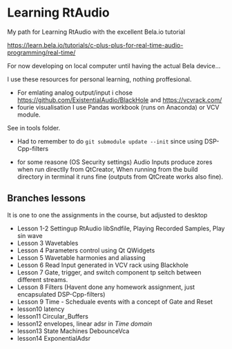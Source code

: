 # Learning RtAudio

My path for Learning RtAudio with the excellent Bela.io tutorial

https://learn.bela.io/tutorials/c-plus-plus-for-real-time-audio-programming/real-time/

For now developing on local computer until having the actual Bela device...

I use these resources for personal learning, nothing proffesional.

* For emlating analog output/input i chose 
    https://github.com/ExistentialAudio/BlackHole
    and 
    https://vcvrack.com/
* fourie visualisation I use Pandas workbook (runs on Anaconda) or VCV module.

See in tools folder.

* Had to remember to do `git submodule update --init` since using DSP-Cpp-filters

* for some reasone  (OS Security settings) Audio Inputs produce zores when run directlly from QtCreator,
    When running from the build directory in terminal it runs fine (outputs from QtCreate works also fine).
    
## Branches lessons

It is one to one the assignments in the course, but adjusted to desktop

- Lesson 1-2 Settingup RtAudio libSndfile, Playing Recorded Samples, Play sin wave
- Lesson 3   Wavetables
- Lesson 4   Parameters control using Qt QWidgets
- Lesson 5   Wavetable harmonies and aliassing
- Lesson 6   Read Input generated in VCV rack using Blackhole
- Lesson 7   Gate, trigger, and switch component tp seitch between different streams.
- Lesson 8   Filters (Havent done any homework assignment, just encapsulated DSP-Cpp-filters)
- Lesson 9   Time - Scheduale events with a concept of Gate and Reset
- lesson10   latency
- lesson11   Circular_Buffers
- lesson12   envelopes, linear adsr in *Time domain*
- lesson13   State Machines DebounceVca
- lesson14   ExponentialAdsr 
